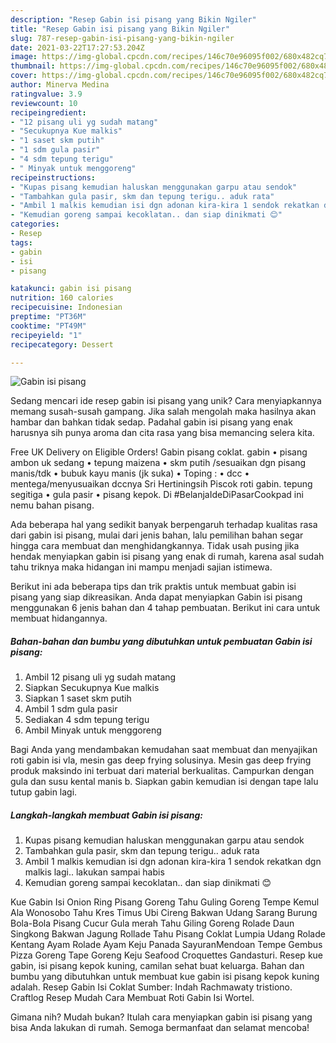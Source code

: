 ```yaml
---
description: "Resep Gabin isi pisang yang Bikin Ngiler"
title: "Resep Gabin isi pisang yang Bikin Ngiler"
slug: 787-resep-gabin-isi-pisang-yang-bikin-ngiler
date: 2021-03-22T17:27:53.204Z
image: https://img-global.cpcdn.com/recipes/146c70e96095f002/680x482cq70/gabin-isi-pisang-foto-resep-utama.jpg
thumbnail: https://img-global.cpcdn.com/recipes/146c70e96095f002/680x482cq70/gabin-isi-pisang-foto-resep-utama.jpg
cover: https://img-global.cpcdn.com/recipes/146c70e96095f002/680x482cq70/gabin-isi-pisang-foto-resep-utama.jpg
author: Minerva Medina
ratingvalue: 3.9
reviewcount: 10
recipeingredient:
- "12 pisang uli yg sudah matang"
- "Secukupnya Kue malkis"
- "1 saset skm putih"
- "1 sdm gula pasir"
- "4 sdm tepung terigu"
- " Minyak untuk menggoreng"
recipeinstructions:
- "Kupas pisang kemudian haluskan menggunakan garpu atau sendok"
- "Tambahkan gula pasir, skm dan tepung terigu.. aduk rata"
- "Ambil 1 malkis kemudian isi dgn adonan kira-kira 1 sendok rekatkan dgn malkis lagi.. lakukan sampai habis"
- "Kemudian goreng sampai kecoklatan.. dan siap dinikmati 😊"
categories:
- Resep
tags:
- gabin
- isi
- pisang

katakunci: gabin isi pisang 
nutrition: 160 calories
recipecuisine: Indonesian
preptime: "PT36M"
cooktime: "PT49M"
recipeyield: "1"
recipecategory: Dessert

---
```



![Gabin isi pisang](https://img-global.cpcdn.com/recipes/146c70e96095f002/680x482cq70/gabin-isi-pisang-foto-resep-utama.jpg)

Sedang mencari ide resep gabin isi pisang yang unik? Cara menyiapkannya memang susah-susah gampang. Jika salah mengolah maka hasilnya akan hambar dan bahkan tidak sedap. Padahal gabin isi pisang yang enak harusnya sih punya aroma dan cita rasa yang bisa memancing selera kita.

Free UK Delivery on Eligible Orders! Gabin pisang coklat. gabin • pisang ambon uk sedang • tepung maizena • skm putih /sesuaikan dgn pisang manis/tdk • bubuk kayu manis (jk suka) • Toping : • dcc • mentega/menyusuaikan dccnya Sri Hertiningsih Piscok roti gabin. tepung segitiga • gula pasir • pisang kepok. Di #BelanjaIdeDiPasarCookpad ini nemu bahan pisang.

Ada beberapa hal yang sedikit banyak berpengaruh terhadap kualitas rasa dari gabin isi pisang, mulai dari jenis bahan, lalu pemilihan bahan segar hingga cara membuat dan menghidangkannya. Tidak usah pusing jika hendak menyiapkan gabin isi pisang yang enak di rumah, karena asal sudah tahu triknya maka hidangan ini mampu menjadi sajian istimewa.


Berikut ini ada beberapa tips dan trik praktis untuk membuat gabin isi pisang yang siap dikreasikan. Anda dapat menyiapkan Gabin isi pisang menggunakan 6 jenis bahan dan 4 tahap pembuatan. Berikut ini cara untuk membuat hidangannya.

<!--inarticleads1-->

##### Bahan-bahan dan bumbu yang dibutuhkan untuk pembuatan Gabin isi pisang:

1. Ambil 12 pisang uli yg sudah matang
1. Siapkan Secukupnya Kue malkis
1. Siapkan 1 saset skm putih
1. Ambil 1 sdm gula pasir
1. Sediakan 4 sdm tepung terigu
1. Ambil  Minyak untuk menggoreng


Bagi Anda yang mendambakan kemudahan saat membuat dan menyajikan roti gabin isi vla, mesin gas deep frying solusinya. Mesin gas deep frying produk maksindo ini terbuat dari material berkualitas. Campurkan dengan gula dan susu kental manis b. Siapkan gabin kemudian isi dengan tape lalu tutup gabin lagi. 

<!--inarticleads2-->

##### Langkah-langkah membuat Gabin isi pisang:

1. Kupas pisang kemudian haluskan menggunakan garpu atau sendok
1. Tambahkan gula pasir, skm dan tepung terigu.. aduk rata
1. Ambil 1 malkis kemudian isi dgn adonan kira-kira 1 sendok rekatkan dgn malkis lagi.. lakukan sampai habis
1. Kemudian goreng sampai kecoklatan.. dan siap dinikmati 😊


Kue Gabin Isi Onion Ring Pisang Goreng Tahu Guling Goreng Tempe Kemul Ala Wonosobo Tahu Kres Timus Ubi Cireng Bakwan Udang Sarang Burung Bola-Bola Pisang Cucur Gula merah Tahu Giling Goreng Rolade Daun Singkong Bakwan Jagung Rollade Tahu Pisang Coklat Lumpia Udang Rolade Kentang Ayam Rolade Ayam Keju Panada SayuranMendoan Tempe Gembus Pizza Goreng Tape Goreng Keju Seafood Croquettes Gandasturi. Resep kue gabin, isi pisang kepok kuning, camilan sehat buat keluarga. Bahan dan bumbu yang dibutuhkan untuk membuat kue gabin isi pisang kepok kuning adalah. Resep Gabin Isi Coklat Sumber: Indah Rachmawaty tristiono. Craftlog Resep Mudah Cara Membuat Roti Gabin Isi Wortel. 

Gimana nih? Mudah bukan? Itulah cara menyiapkan gabin isi pisang yang bisa Anda lakukan di rumah. Semoga bermanfaat dan selamat mencoba!
